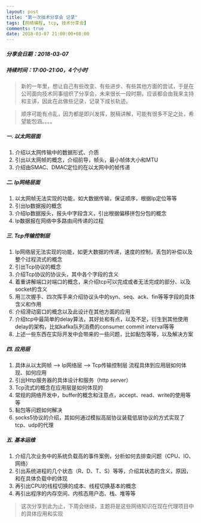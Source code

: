 ```yaml
---
layout: post
title: "第一次技术分享会 记录"
tags: [网络编程, tcp, 技术分享会]
comments: true
date: 2018-03-07 21:00:00+08:00
---
```



##### 分享会日期：2018-03-07
##### 持续时间：17:00-21:00，4个小时

>新的一年里，想让自己有些改变、有些进步、有些其他方面的尝试，于是在公司面向技术同事组织了分享会，未来很长一段时期，应该都会由我来主持和主讲，因此在此做些记录，记录下成长轨迹。

>顺序可能有点乱，因为都是即兴发挥，脱稿讲解，可能有很多不足之处，希望能包涵。。。。

##### 一. 以太网层面

1. 介绍以太网传输中的数据形式、介质
2. 引出以太网帧的概念，介绍前导，帧头，最小帧体大小和MTU
3. 介绍由SMAC、DMAC定位的在以太网中的帧传递


##### 二. Ip网络层面

1. 以太网帧无法实现的功能，如大数据传输，保证顺序，根据Ip定位等等
2. 引出Ip数据报的概念
3. 介绍Ip数据报头，报头中字段含义，引出根据偏移拼包分包的概念
4. Ip数据报在网络中多路由间传递的过程


##### 三. Tcp传输控制层

1. Ip网络层无法实现的功能，如更大数据的传递，速度的控制，丢包的补偿以及整个过程流式的概念
2. 引出Tcp协议的概念
3. 介绍Tcp协议的协议头，其中各个字段的含义
4. 着重讲解端口对端口的概念，来介绍tcp可以完成或者无法完成的部分、以及socket的含义 
5. 用三次握手、四次挥手来介绍协议头中的syn、seq、ack、fin等等字段的具体含义和作用
6. 介绍滑动窗口的概念以及此设计在其他方面的应用
7. 介绍tcp中最简单的delay算法，其好处和有点，以及不足，衍生到其他使用delay的架构，比如kafka队列消费的consumer commit interval等等
8. 上述一些东西在实际开发中会带来的一些问题，比如黏包等等，以及解决方案


##### 四. 应用层

1. 具体从以太网帧 --> Ip网络层 --> Tcp传输控制层 流程具体到应用层如何体现、如何应用
2. 引出Http服务器的具体设计和服务（http server）
3. Tcp流式的概念在应用层是如何体现的
4. 常规的网络开发中，buffer的概念和注意点，accept、read、write的使用等等
5. 黏包等问题如何解决
6. socks5协议的介绍，其如何通过模拟高层协议装载低层协议的方式实现了tcp、udp的代理


##### 五. 基本运维

1. 介绍几次业务中的系统负载高的事件案例，分析如何去排查问题（CPU、IO、网络）
2. 引出系统进程的几个状态（R、D、T、S）等等，介绍其状态的含义，原因，和在具体负载中的体现
3. 再引出CPU的线程切换的成本、线程切换基本的概念
4. 再引出程序的内存空间、内核态用户态、栈、堆等等


> 这次分享到此为止，下周会继续，主题将是这些网络知识在现在代理项目中的具体应用和实现